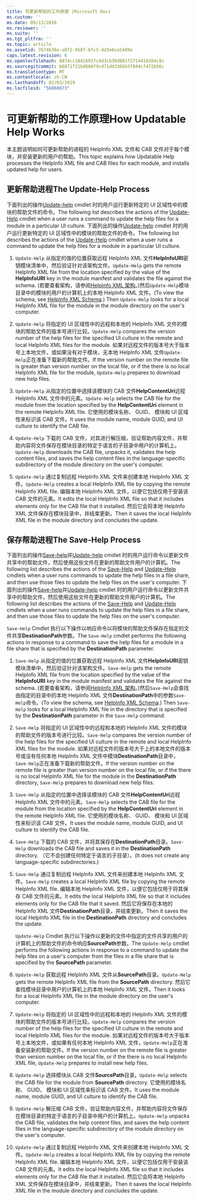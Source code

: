 ```yaml
---
title: 可更新帮助的工作原理 |Microsoft Docs
ms.custom: ''
ms.date: 09/13/2016
ms.reviewer: ''
ms.suite: ''
ms.tgt_pltfrm: ''
ms.topic: article
ms.assetid: 7674636e-a0f2-4587-bfc5-dd3e6ce5489e
caps.latest.revision: 6
ms.openlocfilehash: 8874cc18416937c4d3cb30d801f2714410304c8c
ms.sourcegitcommit: b6871f21bd666f9cd71dd336bb3f844cf472b56c
ms.translationtype: MT
ms.contentlocale: zh-CN
ms.lasthandoff: 02/03/2019
ms.locfileid: "56860873"
---
```

# <a name="how-updatable-help-works"></a><span data-ttu-id="21707-102">可更新帮助的工作原理</span><span class="sxs-lookup"><span data-stu-id="21707-102">How Updatable Help Works</span></span>

<span data-ttu-id="21707-103">本主题说明如何可更新帮助的进程的 HelpInfo XML 文件和 CAB 文件对于每个模块，并安装更新的用户的帮助。</span><span class="sxs-lookup"><span data-stu-id="21707-103">This topic explains how Updatable Help processes the HelpInfo XML file and CAB files for each module, and installs updated help for users.</span></span>

## <a name="the-update-help-process"></a><span data-ttu-id="21707-104">更新帮助进程</span><span class="sxs-lookup"><span data-stu-id="21707-104">The Update-Help Process</span></span>

<span data-ttu-id="21707-105">下面列出的操作[Update-help](/powershell/module/Microsoft.PowerShell.Core/Update-Help) cmdlet 时的用户运行更新特定的 UI 区域性中的模块的帮助文件的命令。</span><span class="sxs-lookup"><span data-stu-id="21707-105">The following list describes the actions of the [Update-Help](/powershell/module/Microsoft.PowerShell.Core/Update-Help) cmdlet when a user runs a command to update the help files for a module in a particular UI culture.</span></span>
<span data-ttu-id="21707-106">下面列出的操作[Update-help](/powershell/module/Microsoft.PowerShell.Core/Update-Help) cmdlet 时的用户运行更新特定的 UI 区域性中的模块的帮助文件的命令。</span><span class="sxs-lookup"><span data-stu-id="21707-106">The following list describes the actions of the [Update-Help](/powershell/module/Microsoft.PowerShell.Core/Update-Help) cmdlet when a user runs a command to update the help files for a module in a particular UI culture.</span></span>

1. <span data-ttu-id="21707-107">`Update-Help` 从指定的值的位置获取远程 HelpInfo XML 文件**HelpInfoURI**密钥模块清单中，然后验证针对该架构文件。</span><span class="sxs-lookup"><span data-stu-id="21707-107">`Update-Help` gets the remote HelpInfo XML file from the location specified by the value of the **HelpInfoURI** key in the module manifest and validates the file against the schema.</span></span> <span data-ttu-id="21707-108">(若要查看架构，请参阅[HelpInfo XML 架构](./helpinfo-xml-schema.md)。)然后`Update-Help`模块目录中的模块的用户的计算机上的本地 HelpInfo XML 文件。</span><span class="sxs-lookup"><span data-stu-id="21707-108">(To view the schema, see [HelpInfo XML Schema](./helpinfo-xml-schema.md).) Then `Update-Help` looks for a local HelpInfo XML file for the module in the module directory on the user's computer.</span></span>

2. <span data-ttu-id="21707-109">`Update-Help` 将指定的 UI 区域性中的远程和本地的 HelpInfo XML 文件的模块的帮助文件的版本号进行比较。</span><span class="sxs-lookup"><span data-stu-id="21707-109">`Update-Help` compares the version number of the help files for the specified UI culture in the remote and local HelpInfo XML files for the module.</span></span> <span data-ttu-id="21707-110">如果对远程文件的版本号大于版本号上本地文件，或如果没有对于模块，无本地 HelpInfo XML 文件`Update-Help`正在准备下载新的帮助文件。</span><span class="sxs-lookup"><span data-stu-id="21707-110">If the version number on the remote file is greater than version number on the local file, or if the there is no local HelpInfo XML file for the module, `Update-Help` prepares to download new help files.</span></span>

3. <span data-ttu-id="21707-111">`Update-Help` 从指定的位置中选择该模块的 CAB 文件**HelpContentUri**远程 HelpInfo XML 文件中的元素。</span><span class="sxs-lookup"><span data-stu-id="21707-111">`Update-Help` selects the CAB file for the module from the location specified by the **HelpContentUri** element in the remote HelpInfo XML file.</span></span> <span data-ttu-id="21707-112">它使用的模块名称、 GUID、 模块和 UI 区域性来标识该 CAB 文件。</span><span class="sxs-lookup"><span data-stu-id="21707-112">It uses the module name, module GUID, and UI culture to identify the CAB file.</span></span>

4. <span data-ttu-id="21707-113">`Update-Help` 下载的 CAB 文件，对其进行解压缩，验证帮助内容文件，并帮助内容将文件保存在模块目录的特定于语言的子目录中用户的计算机上。</span><span class="sxs-lookup"><span data-stu-id="21707-113">`Update-Help` downloads the CAB file, unpacks it, validates the help content files, and saves the help content files in the language-specific subdirectory of the module directory on the user's computer.</span></span>

5. <span data-ttu-id="21707-114">`Update-Help` 通过复制远程 HelpInfo XML 文件来创建本地 HelpInfo XML 文件。</span><span class="sxs-lookup"><span data-stu-id="21707-114">`Update-Help` creates a local HelpInfo XML file by copying the remote HelpInfo XML file.</span></span> <span data-ttu-id="21707-115">编辑本地 HelpInfo XML 文件，以便它包括仅用于安装该 CAB 文件的元素。</span><span class="sxs-lookup"><span data-stu-id="21707-115">It edits the local HelpInfo XML file so that it includes elements only for the CAB file that it installed.</span></span> <span data-ttu-id="21707-116">然后它会将本地 HelpInfo XML 文件保存在模块目录中，并结束更新。</span><span class="sxs-lookup"><span data-stu-id="21707-116">Then it saves the local HelpInfo XML file in the module directory and concludes the update.</span></span>

## <a name="the-save-help-process"></a><span data-ttu-id="21707-117">保存帮助进程</span><span class="sxs-lookup"><span data-stu-id="21707-117">The Save-Help Process</span></span>

<span data-ttu-id="21707-118">下面列出的操作[Save-help](/powershell/module/Microsoft.PowerShell.Core/Save-Help)并[Update-help](/powershell/module/Microsoft.PowerShell.Core/Update-Help) cmdlet 时的用户运行命令以更新文件共享中的帮助文件，然后使用这些文件在更新的帮助文件用户的计算机。</span><span class="sxs-lookup"><span data-stu-id="21707-118">The following list describes the actions of the [Save-Help](/powershell/module/Microsoft.PowerShell.Core/Save-Help) and [Update-Help](/powershell/module/Microsoft.PowerShell.Core/Update-Help) cmdlets when a user runs commands to update the help files in a file share, and then use those files to update the help files on the user's computer.</span></span>
<span data-ttu-id="21707-119">下面列出的操作[Save-help](/powershell/module/Microsoft.PowerShell.Core/Save-Help)并[Update-help](/powershell/module/Microsoft.PowerShell.Core/Update-Help) cmdlet 时的用户运行命令以更新文件共享中的帮助文件，然后使用这些文件在更新的帮助文件用户的计算机。</span><span class="sxs-lookup"><span data-stu-id="21707-119">The following list describes the actions of the [Save-Help](/powershell/module/Microsoft.PowerShell.Core/Save-Help) and [Update-Help](/powershell/module/Microsoft.PowerShell.Core/Update-Help) cmdlets when a user runs commands to update the help files in a file share, and then use those files to update the help files on the user's computer.</span></span>

<span data-ttu-id="21707-120">`Save-Help` Cmdlet 执行以下操作以响应命令以将模块的帮助文件保存在指定的文件共享**DestinationPath**参数。</span><span class="sxs-lookup"><span data-stu-id="21707-120">The `Save-Help` cmdlet performs the following actions in response to a command to save the help files for a module in a file share that is specified by the **DestinationPath** parameter.</span></span>

1. <span data-ttu-id="21707-121">`Save-Help` 从指定的值的位置获取远程 HelpInfo XML 文件**HelpInfoURI**密钥模块清单中，然后验证针对该架构文件。</span><span class="sxs-lookup"><span data-stu-id="21707-121">`Save-Help` gets  the remote HelpInfo XML file from the location specified by the value of the **HelpInfoURI** key in the module manifest and validates the file against the schema.</span></span> <span data-ttu-id="21707-122">(若要查看架构，请参阅[HelpInfo XML 架构](./helpinfo-xml-schema.md)。)然后`Save-Help`会查找由指定的目录中的本地 HelpInfo XML 文件**DestinationPath**中的参数`Save-Help`命令。</span><span class="sxs-lookup"><span data-stu-id="21707-122">(To view the schema, see [HelpInfo XML Schema](./helpinfo-xml-schema.md).) Then `Save-Help` looks for a local HelpInfo XML file in the directory that is specified by the **DestinationPath** parameter in the `Save-Help` command.</span></span>

2. <span data-ttu-id="21707-123">`Save-Help` 将指定的 UI 区域性中的远程和本地的 HelpInfo XML 文件的模块的帮助文件的版本号进行比较。</span><span class="sxs-lookup"><span data-stu-id="21707-123">`Save-Help` compares the version number of the help files for the specified UI culture in the remote and local HelpInfo XML files for the module.</span></span> <span data-ttu-id="21707-124">如果对远程文件的版本号大于上的本地文件的版本号或没有任何本地 HelpInfo XML 文件中模块**DestinationPath**目录中，`Save-Help`正在准备下载新的帮助文件。</span><span class="sxs-lookup"><span data-stu-id="21707-124">If the version number on the remote file is greater than version number on the local file, or if the there is no local HelpInfo XML file for the module in the **DestinationPath** directory, `Save-Help` prepares to download new help files.</span></span>

3. <span data-ttu-id="21707-125">`Save-Help` 从指定的位置中选择该模块的 CAB 文件**HelpContentUri**远程 HelpInfo XML 文件中的元素。</span><span class="sxs-lookup"><span data-stu-id="21707-125">`Save-Help` selects the CAB file for the module from the location specified by the **HelpContentUri** element in the remote HelpInfo XML file.</span></span> <span data-ttu-id="21707-126">它使用的模块名称、 GUID、 模块和 UI 区域性来标识该 CAB 文件。</span><span class="sxs-lookup"><span data-stu-id="21707-126">It uses the module name, module GUID, and UI culture to identify the CAB file.</span></span>

4. <span data-ttu-id="21707-127">`Save-Help` 下载的 CAB 文件，并将其保存在**DestinationPath**目录。</span><span class="sxs-lookup"><span data-stu-id="21707-127">`Save-Help` downloads the CAB file and saves it in the **DestinationPath** directory.</span></span> <span data-ttu-id="21707-128">（它不会创建任何特定于语言的子目录）。</span><span class="sxs-lookup"><span data-stu-id="21707-128">(It does not create any language-specific subdirectories.)</span></span>

5. <span data-ttu-id="21707-129">`Save-Help` 通过复制远程 HelpInfo XML 文件来创建本地 HelpInfo XML 文件。</span><span class="sxs-lookup"><span data-stu-id="21707-129">`Save-Help` creates a local HelpInfo XML file by copying the remote HelpInfo XML file.</span></span> <span data-ttu-id="21707-130">编辑本地 HelpInfo XML 文件，以便它包括仅用于将其保存 CAB 文件的元素。</span><span class="sxs-lookup"><span data-stu-id="21707-130">It edits the local HelpInfo XML file so that it includes elements only for the CAB file that it saved.</span></span> <span data-ttu-id="21707-131">然后它将保存在本地的 HelpInfo XML 文件**DestinationPath**目录，并结束更新。</span><span class="sxs-lookup"><span data-stu-id="21707-131">Then it saves the local HelpInfo XML file in the  **DestinationPath** directory and concludes the update.</span></span>

   <span data-ttu-id="21707-132">`Update-Help` Cmdlet 执行以下操作以更新的文件中指定的文件共享的用户的计算机上的帮助文件的命令响应**SourcePath**参数。</span><span class="sxs-lookup"><span data-stu-id="21707-132">The `Update-Help` cmdlet performs the following actions in response to a command to update the help files on a user's computer from the files in a file share that is specified by the **SourcePath** parameter.</span></span>

1. <span data-ttu-id="21707-133">`Update-Help` 获取远程 HelpInfo XML 文件从**SourcePath**目录。</span><span class="sxs-lookup"><span data-stu-id="21707-133">`Update-Help` gets the remote HelpInfo XML file from the **SourcePath** directory.</span></span> <span data-ttu-id="21707-134">然后它查找模块目录中用户的计算机上的本地 HelpInfo XML 文件。</span><span class="sxs-lookup"><span data-stu-id="21707-134">Then it looks for a local HelpInfo XML file in the module directory on the user's computer.</span></span>

2. <span data-ttu-id="21707-135">`Update-Help` 将指定的 UI 区域性中的远程和本地的 HelpInfo XML 文件的模块的帮助文件的版本号进行比较。</span><span class="sxs-lookup"><span data-stu-id="21707-135">`Update-Help` compares the version number of the help files for the specified UI culture in the remote and local HelpInfo XML files for the module.</span></span> <span data-ttu-id="21707-136">如果对远程文件的版本号大于版本号上本地文件，或如果有任何本地 HelpInfo XML 文件，`Update-Help`正在准备安装新的帮助文件。</span><span class="sxs-lookup"><span data-stu-id="21707-136">If the version number on the remote file is greater than version number on the local file, or if the there is no local HelpInfo XML file, `Update-Help` prepares to install new help files.</span></span>

3. <span data-ttu-id="21707-137">`Update-Help` 选择模块从 CAB 文件**SourcePath**目录。</span><span class="sxs-lookup"><span data-stu-id="21707-137">`Update-Help` selects the CAB file for the module from **SourcePath** directory.</span></span> <span data-ttu-id="21707-138">它使用的模块名称、 GUID、 模块和 UI 区域性来标识该 CAB 文件。</span><span class="sxs-lookup"><span data-stu-id="21707-138">It uses the module name, module GUID, and UI culture to identify the CAB file.</span></span>

4. <span data-ttu-id="21707-139">`Update-Help` 解压缩 CAB 文件，验证帮助内容文件，并帮助内容将文件保存在模块目录的特定于语言的子目录中用户的计算机上。</span><span class="sxs-lookup"><span data-stu-id="21707-139">`Update-Help` unpacks the CAB file, validates the help content files, and saves the help content files in the language-specific subdirectory of the module directory on the user's computer.</span></span>

5. <span data-ttu-id="21707-140">`Update-Help` 通过复制远程 HelpInfo XML 文件来创建本地 HelpInfo XML 文件。</span><span class="sxs-lookup"><span data-stu-id="21707-140">`Update-Help` creates a local HelpInfo XML file by copying the remote HelpInfo XML file.</span></span> <span data-ttu-id="21707-141">编辑本地 HelpInfo XML 文件，以便它包括仅用于安装该 CAB 文件的元素。</span><span class="sxs-lookup"><span data-stu-id="21707-141">It edits the local HelpInfo XML file so that it includes elements only for the CAB file that it installed.</span></span> <span data-ttu-id="21707-142">然后它会将本地 HelpInfo XML 文件保存在模块目录中，并结束更新。</span><span class="sxs-lookup"><span data-stu-id="21707-142">Then it saves the local HelpInfo XML file in the module directory and concludes the update.</span></span>